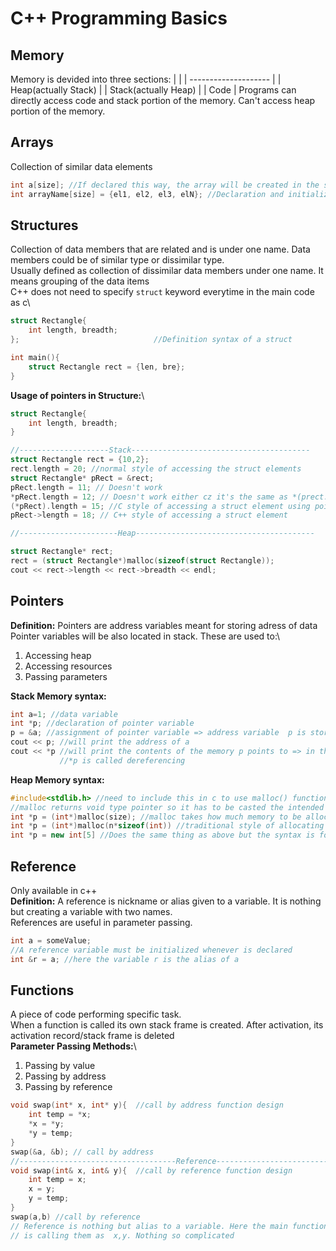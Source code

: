 # C++ Programming Basics

## Memory

Memory is devided into three sections:
|                      |
| -------------------- |
| Heap(actually Stack) |
| Stack(actually Heap) |
| Code                 |
Programs can directly access code and stack portion of the memory. Can't access heap portion of the memory.

## Arrays

Collection of similar data elements

```c++
int a[size]; //If declared this way, the array will be created in the stack segment of the memory
int arrayName[size] = {el1, el2, el3, elN}; //Declaration and initialization syntax of an array
```

## Structures

Collection of data members that are related and is under one name. Data members could be of similar type or dissimilar type.\
Usually defined as collection of dissimilar data members under one name. It means grouping of the data items\
C++ does not need to specify ```struct``` keyword everytime in the main code as c\

```c++
struct Rectangle{
    int length, breadth;
};                              //Definition syntax of a struct

int main(){
    struct Rectangle rect = {len, bre};
}
```

**Usage of pointers in Structure:**\

```c++
struct Rectangle{
    int length, breadth;
}

//--------------------Stack----------------------------------------
struct Rectangle rect = {10,2};
rect.length = 20; //normal style of accessing the struct elements
struct Rectangle* pRect = &rect;
pRect.length = 11; // Doesn't work
*pRect.length = 12; // Doesn't work either cz it's the same as *(prect.length)
(*pRect).length = 15; //C style of accessing a struct element using pointers
pRect->length = 18; // C++ style of accessing a struct element

//----------------------Heap----------------------------------------

struct Rectangle* rect;
rect = (struct Rectangle*)malloc(sizeof(struct Rectangle));
cout << rect->length << rect->breadth << endl;
```

## Pointers

**Definition:** Pointers are address variables meant for storing adress of data\
Pointer variables will be also located in stack.
These are used to:\

1. Accessing heap
1. Accessing resources
1. Passing parameters

**Stack Memory syntax:**

```c++
int a=1; //data variable
int *p; //declaration of pointer variable
p = &a; //assignment of pointer variable => address variable  p is storing the address of a
cout << p; //will print the address of a
cout << *p //will print the contents of the memory p points to => in this case a
           //*p is called dereferencing
```

**Heap Memory syntax:**

```c++
#include<stdlib.h> //need to include this in c to use malloc() function
//malloc returns void type pointer so it has to be casted the intended type while initialized
int *p = (int*)malloc(size); //malloc takes how much memory to be allocated
int *p = (int*)malloc(n*sizeof(int)) //traditional style of allocating memory => allocating integer-size memory of n numbers in heap
int *p = new int[5] //Does the same thing as above but the syntax is for c++
```

## Reference

Only available in c++\
**Definition:** A reference is nickname or alias given to a variable. It is nothing but creating a variable with two names.\
References are useful in parameter passing.

```c++
int a = someValue;
//A reference variable must be initialized whenever is declared
int &r = a; //here the variable r is the alias of a
```

## Functions

A piece of code performing specific task.\
When a function is called its own stack frame is created. After activation, its activation record/stack frame is deleted\
**Parameter Passing Methods:**\

1. Passing by value
2. Passing by address
3. Passing by reference

```c++
void swap(int* x, int* y){  //call by address function design
    int temp = *x;
    *x = *y;
    *y = temp;
}
swap(&a, &b); // call by address
//-----------------------------------Reference-------------------------
void swap(int& x, int& y){  //call by reference function design
    int temp = x;
    x = y;
    y = temp;
}
swap(a,b) //call by reference
// Reference is nothing but alias to a variable. Here the main function is calling the variables as a,b but the swap function
// is calling them as  x,y. Nothing so complicated
```
